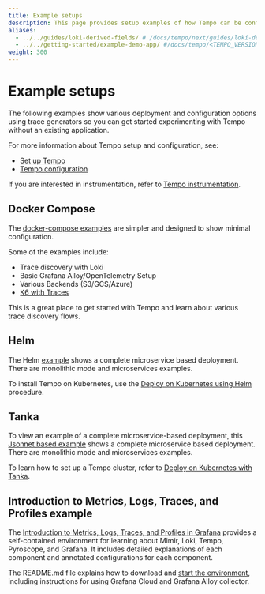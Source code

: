 ```yaml
---
title: Example setups
description: This page provides setup examples of how Tempo can be configured for a sample environment.
aliases:
  - ../../guides/loki-derived-fields/ # /docs/tempo/next/guides/loki-derived-fields/
  - ../../getting-started/example-demo-app/ #/docs/tempo/<TEMPO_VERSION>/getting-started/example-demo-app/
weight: 300
---
```


# Example setups

The following examples show various deployment and configuration options using trace generators so you can get started experimenting with Tempo without an existing application.

For more information about Tempo setup and configuration, see:

- [Set up Tempo](docs/tempo/<TEMPO_VERSION>/set-up-for-tracing/setup-tempo/)
- [Tempo configuration](/docs/tempo/<TEMPO_VERSION>/configuration/)

If you are interested in instrumentation, refer to [Tempo instrumentation](../../instrument-send/).

## Docker Compose

The [docker-compose examples](https://github.com/grafana/tempo/tree/main/example/docker-compose) are simpler and designed to show minimal configuration.

Some of the examples include:

- Trace discovery with Loki
- Basic Grafana Alloy/OpenTelemetry Setup
- Various Backends (S3/GCS/Azure)
- [K6 with Traces](/docs/tempo/<TEMPO_VERSION>/docker-example/)

This is a great place to get started with Tempo and learn about various trace discovery flows.

## Helm

The Helm [example](https://github.com/grafana/tempo/tree/main/example/helm) shows a complete microservice based deployment.
There are monolithic mode and microservices examples.

To install Tempo on Kubernetes, use the [Deploy on Kubernetes using Helm](https://grafana.com/docs/helm-charts/tempo-distributed/next/) procedure.

## Tanka

To view an example of a complete microservice-based deployment, this [Jsonnet based example](https://github.com/grafana/tempo/tree/main/example/tk) shows a complete microservice based deployment.
There are monolithic mode and microservices examples.

To learn how to set up a Tempo cluster, refer to [Deploy on Kubernetes with Tanka](/docs/tempo/<TEMPO_VERSION>/set-up-for-tracing/setup-tempo/deploy/kubernetes/tanka/).

## Introduction to Metrics, Logs, Traces, and Profiles example

The [Introduction to Metrics, Logs, Traces, and Profiles in Grafana](https://github.com/grafana/intro-to-mlt) provides a self-contained environment for learning about Mimir, Loki, Tempo, Pyroscope, and Grafana.
It includes detailed explanations of each component and annotated configurations for each component.

The README.md file explains how to download and [start the environment](https://github.com/grafana/intro-to-mlt#running-the-demonstration-environment), including instructions for using Grafana Cloud and Grafana Alloy collector.
